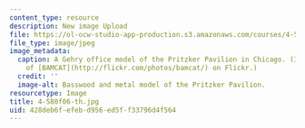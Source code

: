 ```yaml
---
content_type: resource
description: New image Upload
file: https://ol-ocw-studio-app-production.s3.amazonaws.com/courses/4-580-inquiry-into-computation-and-design-fall-2006/428deb6fefebd956ed5ff33796d4f564_4-580f06-th.jpg
file_type: image/jpeg
image_metadata:
  caption: A Gehry office model of the Pritzker Pavilion in Chicago. (Image courtesy
    of [BAMCAT](http://flickr.com/photos/bamcat/) on Flickr.)
  credit: ''
  image-alt: Basswood and metal model of the Pritzker Pavilion.
resourcetype: Image
title: 4-580f06-th.jpg
uid: 428deb6f-efeb-d956-ed5f-f33796d4f564
---
```

